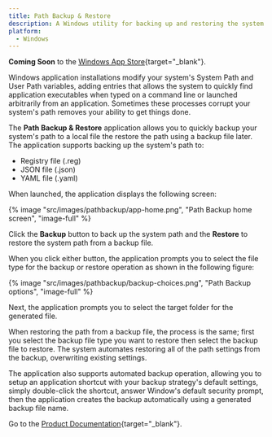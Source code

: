 ```yaml
---
title: Path Backup & Restore
description: A Windows utility for backing up and restoring the system's Path (System and User Path).
platform: 
  - Windows
---
```


**Coming Soon** to the [Windows App Store](https://apps.microsoft.com/home){target="_blank"}.

Windows application installations modify your system's System Path and User Path variables, adding entries that allows the system to quickly find application executables when typed on a command line or launched arbitrarily from an application. Sometimes these processes corrupt your system's path removes your ability to get things done.

The **Path Backup & Restore** application allows you to quickly backup your system's path to a local file the restore the path using a backup file later. The application supports backing up the system's path to:

+ Registry file (.reg)
+ JSON file (.json)
+ YAML file (.yaml)

When launched, the application displays the following screen:

{% image "src/images/pathbackup/app-home.png", "Path Backup home screen", "image-full" %}

Click the **Backup** button to back up the system path and the **Restore** to restore the system path from a backup file. 

When you click either button, the application prompts you to select the file type for the backup or restore operation as shown in the following figure:

{% image "src/images/pathbackup/backup-choices.png", "Path Backup options", "image-full" %}

Next, the application prompts you to select the target folder for the generated file. 

When restoring the path from a backup file, the process is the same; first you select the backup file type you want to restore then select the backup file to restore. The system automates restoring all of the path settings from the backup, overwriting existing settings.

The application also supports automated backup operation, allowing you to setup an application shortcut with your backup strategy's default settings, simply double-click the shortcut, answer Window's default security prompt, then the application creates the backup automatically using a generated backup file name.

Go to the [Product Documentation](https://docs.fumblydiddle.com/pathbackup/){target="_blank"}.
